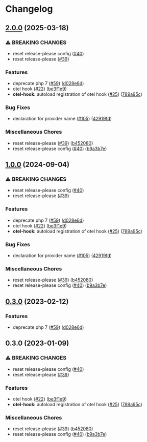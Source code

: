 # Changelog

## [2.0.0](https://github.com/ChrisLightfootWild/openfeature-php-sdk-contrib/compare/open-feature/split-provider-v1.0.0...open-feature/split-provider-2.0.0) (2025-03-18)


### ⚠ BREAKING CHANGES

* reset release-please config ([#40](https://github.com/ChrisLightfootWild/openfeature-php-sdk-contrib/issues/40))
* reset release-please ([#39](https://github.com/ChrisLightfootWild/openfeature-php-sdk-contrib/issues/39))

### Features

* deprecate php 7 ([#59](https://github.com/ChrisLightfootWild/openfeature-php-sdk-contrib/issues/59)) ([d028e6d](https://github.com/ChrisLightfootWild/openfeature-php-sdk-contrib/commit/d028e6d7741d07b7edef21b43b249fdb2d18d8f2))
* otel hook ([#22](https://github.com/ChrisLightfootWild/openfeature-php-sdk-contrib/issues/22)) ([be3f1e9](https://github.com/ChrisLightfootWild/openfeature-php-sdk-contrib/commit/be3f1e9ed37dee4bbce8e3701e4693c1b949c398))
* **otel-hook:** autoload registration of otel hook ([#25](https://github.com/ChrisLightfootWild/openfeature-php-sdk-contrib/issues/25)) ([789a95c](https://github.com/ChrisLightfootWild/openfeature-php-sdk-contrib/commit/789a95c47bc278b333bf8b241b0e342baa27acc5))


### Bug Fixes

* declaration for provider name ([#105](https://github.com/ChrisLightfootWild/openfeature-php-sdk-contrib/issues/105)) ([42919fd](https://github.com/ChrisLightfootWild/openfeature-php-sdk-contrib/commit/42919fdb8a2d3992ac529ddd7e90d6b99b340732))


### Miscellaneous Chores

* reset release-please ([#39](https://github.com/ChrisLightfootWild/openfeature-php-sdk-contrib/issues/39)) ([b452080](https://github.com/ChrisLightfootWild/openfeature-php-sdk-contrib/commit/b452080443d837c66b554b1bb1a07cadba5a152a))
* reset release-please config ([#40](https://github.com/ChrisLightfootWild/openfeature-php-sdk-contrib/issues/40)) ([b9a3b7e](https://github.com/ChrisLightfootWild/openfeature-php-sdk-contrib/commit/b9a3b7e1017dc56ddfdd767fb8dab2d01b641699))

## [1.0.0](https://github.com/open-feature/php-sdk-contrib/compare/open-feature/split-provider-v1.0.0...open-feature/split-provider-1.0.0) (2024-09-04)


### ⚠ BREAKING CHANGES

* reset release-please config ([#40](https://github.com/open-feature/php-sdk-contrib/issues/40))
* reset release-please ([#39](https://github.com/open-feature/php-sdk-contrib/issues/39))

### Features

* deprecate php 7 ([#59](https://github.com/open-feature/php-sdk-contrib/issues/59)) ([d028e6d](https://github.com/open-feature/php-sdk-contrib/commit/d028e6d7741d07b7edef21b43b249fdb2d18d8f2))
* otel hook ([#22](https://github.com/open-feature/php-sdk-contrib/issues/22)) ([be3f1e9](https://github.com/open-feature/php-sdk-contrib/commit/be3f1e9ed37dee4bbce8e3701e4693c1b949c398))
* **otel-hook:** autoload registration of otel hook ([#25](https://github.com/open-feature/php-sdk-contrib/issues/25)) ([789a95c](https://github.com/open-feature/php-sdk-contrib/commit/789a95c47bc278b333bf8b241b0e342baa27acc5))


### Bug Fixes

* declaration for provider name ([#105](https://github.com/open-feature/php-sdk-contrib/issues/105)) ([42919fd](https://github.com/open-feature/php-sdk-contrib/commit/42919fdb8a2d3992ac529ddd7e90d6b99b340732))


### Miscellaneous Chores

* reset release-please ([#39](https://github.com/open-feature/php-sdk-contrib/issues/39)) ([b452080](https://github.com/open-feature/php-sdk-contrib/commit/b452080443d837c66b554b1bb1a07cadba5a152a))
* reset release-please config ([#40](https://github.com/open-feature/php-sdk-contrib/issues/40)) ([b9a3b7e](https://github.com/open-feature/php-sdk-contrib/commit/b9a3b7e1017dc56ddfdd767fb8dab2d01b641699))

## [0.3.0](https://github.com/open-feature/php-sdk-contrib/compare/open-feature/split-provider-0.3.0...open-feature/split-provider-0.3.0) (2023-02-12)


### Features

* deprecate php 7 ([#59](https://github.com/open-feature/php-sdk-contrib/issues/59)) ([d028e6d](https://github.com/open-feature/php-sdk-contrib/commit/d028e6d7741d07b7edef21b43b249fdb2d18d8f2))

## 0.3.0 (2023-01-09)


### ⚠ BREAKING CHANGES

* reset release-please config ([#40](https://github.com/open-feature/php-sdk-contrib/issues/40))
* reset release-please ([#39](https://github.com/open-feature/php-sdk-contrib/issues/39))

### Features

* otel hook ([#22](https://github.com/open-feature/php-sdk-contrib/issues/22)) ([be3f1e9](https://github.com/open-feature/php-sdk-contrib/commit/be3f1e9ed37dee4bbce8e3701e4693c1b949c398))
* **otel-hook:** autoload registration of otel hook ([#25](https://github.com/open-feature/php-sdk-contrib/issues/25)) ([789a95c](https://github.com/open-feature/php-sdk-contrib/commit/789a95c47bc278b333bf8b241b0e342baa27acc5))


### Miscellaneous Chores

* reset release-please ([#39](https://github.com/open-feature/php-sdk-contrib/issues/39)) ([b452080](https://github.com/open-feature/php-sdk-contrib/commit/b452080443d837c66b554b1bb1a07cadba5a152a))
* reset release-please config ([#40](https://github.com/open-feature/php-sdk-contrib/issues/40)) ([b9a3b7e](https://github.com/open-feature/php-sdk-contrib/commit/b9a3b7e1017dc56ddfdd767fb8dab2d01b641699))
